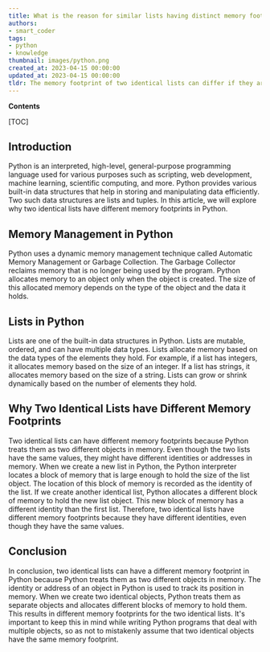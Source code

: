```yaml
---
title: What is the reason for similar lists having distinct memory footprints?
authors:
- smart_coder
tags:
- python
- knowledge
thumbnail: images/python.png
created_at: 2023-04-15 00:00:00
updated_at: 2023-04-15 00:00:00
tldr: The memory footprint of two identical lists can differ if they are stored in different locations in memory.
---
```


**Contents**

[TOC]

## Introduction

Python is an interpreted, high-level, general-purpose programming language used for various purposes such as scripting, web development, machine learning, scientific computing, and more. Python provides various built-in data structures that help in storing and manipulating data efficiently. Two such data structures are lists and tuples. In this article, we will explore why two identical lists have different memory footprints in Python.

## Memory Management in Python

Python uses a dynamic memory management technique called Automatic Memory Management or Garbage Collection. The Garbage Collector reclaims memory that is no longer being used by the program. Python allocates memory to an object only when the object is created. The size of this allocated memory depends on the type of the object and the data it holds.

## Lists in Python

Lists are one of the built-in data structures in Python. Lists are mutable, ordered, and can have multiple data types. Lists allocate memory based on the data types of the elements they hold. For example, if a list has integers, it allocates memory based on the size of an integer. If a list has strings, it allocates memory based on the size of a string. Lists can grow or shrink dynamically based on the number of elements they hold.

## Why Two Identical Lists have Different Memory Footprints

Two identical lists can have different memory footprints because Python treats them as two different objects in memory. Even though the two lists have the same values, they might have different identities or addresses in memory. When we create a new list in Python, the Python interpreter locates a block of memory that is large enough to hold the size of the list object. The location of this block of memory is recorded as the identity of the list. If we create another identical list, Python allocates a different block of memory to hold the new list object. This new block of memory has a different identity than the first list. Therefore, two identical lists have different memory footprints because they have different identities, even though they have the same values.

## Conclusion

In conclusion, two identical lists can have a different memory footprint in Python because Python treats them as two different objects in memory. The identity or address of an object in Python is used to track its position in memory. When we create two identical objects, Python treats them as separate objects and allocates different blocks of memory to hold them. This results in different memory footprints for the two identical lists. It's important to keep this in mind while writing Python programs that deal with multiple objects, so as not to mistakenly assume that two identical objects have the same memory footprint.

